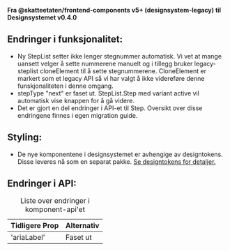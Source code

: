 **Fra @skatteetaten/frontend-components v5+ (designsystem-legacy) til Designsystemet v0.4.0**

## Endringer i funksjonalitet:

- Ny StepList setter ikke lenger stegnummer automatisk. Vi vet at mange uansett velger å sette nummerene manuelt og i tillegg bruker legacy-steplist cloneElement til å sette stegnummerene.
  CloneElement er markert som et legacy API så vi har valgt å ikke videreføre denne funskjonaliteten i denne omgang.
- stepType "next" er faset ut. StepList.Step med variant active vil automatisk vise knappen for å gå videre.
- Det er gjort en del endringer i API-et til Step. Oversikt over disse endringene finnes i egen migration guide.

## Styling:

- De nye komponentene i designsystemet er avhengige av designtokens. Disse leveres nå som en separat pakke. <a class="brodtekst-link" href="#section-designtokens-deprecated">Se designtokens for detaljer.</a>

## Endringer i API:

<!--For full API-dokumentasjon, vennligst se på <a class="brodtekst-link" href="https://breakdance.github.io/breakdance/">button komponent</a> på dokumentasjonssiden til designsystemet.
( //TODO FRONT-1268 Lenke til EPI dok)-->

<div class="migration-tabell">
<table>
<caption>Liste over endringer i komponent-api'et</caption>
<thead><tr><th>Tidligere Prop</th><th>Alternativ</th></tr></thead>
<tbody>
<tr>
<td>'ariaLabel'</td>
<td>Faset ut</td>
</tr>
</tbody>
</table>
</div>
